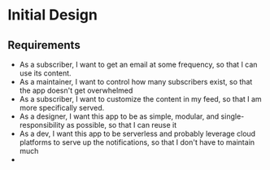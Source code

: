 # Initial Design

## Requirements
- As a subscriber, I want to get an email at some frequency, so that I can use its content.
- As a maintainer, I want to control how many subscribers exist, so that the app doesn't get overwhelmed
- As a subscriber, I want to customize the content in my feed, so that I am more specifically served.
- As a designer, I want this app to be as simple, modular, and single-responsibility as possible, so that I can reuse it
- As a dev, I want this app to be serverless and probably leverage cloud platforms to serve up the notifications, so that I don't have to maintain much
- 

